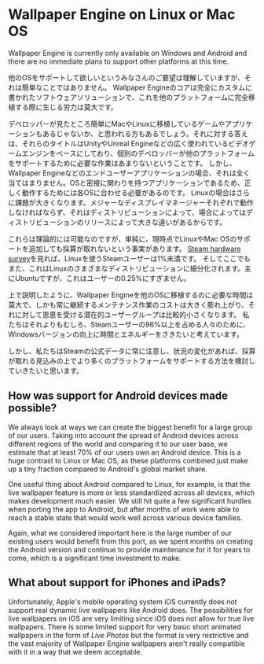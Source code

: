 # Wallpaper Engine on Linux or Mac OS

Wallpaper Engine is currently only available on Windows and Android and there are no immediate plans to support other platforms at this time.

他のOSをサポートして欲しいというみなさんのご要望は理解していますが、それは簡単なことではありません。 Wallpaper Engineのコアは完全にカスタムに書かれたソフトウェアソリューションで、これを他のプラットフォームに完全移植する際に生じる労力は莫大です。

デベロッパーが見たところ簡単にMacやLinuxに移植しているゲームやアプリケーションもあるじゃないか、と思われる方もあるでしょう。それに対する答えは、それらのタイトルはUnityやUnreal Engineなどの広く使われているビデオゲームエンジンをベースにしており、個別のデベロッパーが他のプラットフォームをサポートするために必要な作業はあまりないということです。 しかし、Wallpaper Engineなどのエンドユーザーアプリケーションの場合、それは全く当てはまりません。OSと密接に関わりを持つアプリケーションであるため、正しく動作するためには各OSに合わせる必要があるのです。 Linuxの場合はさらに課題が大きくなります。メジャーなディスプレイマネージャーそれぞれで動作しなければならず、それはディストリビューションによって、場合によってはディストリビューションのリリースによって大きな違いがあるからです。

これらは理論的には可能なのですが、単純に、現時点でLinuxやMac OSのサポートを追加しても採算が取れないという事実があります。 [Steam hardware survey](https://store.steampowered.com/hwsurvey)を見れば、Linuxを使うSteamユーザーは1%未満です。 そしてここでもまた、これはLinuxのさまざまなディストリビューションに細分化されます。主にUbuntuですが、これはユーザーの0.25%にすぎません。

上で説明したように、Wallpaper Engineを他のOSに移植するのに必要な時間は莫大で、しかも常に継続するメンテナンス作業のコストは大きく膨れ上がり、それに対して恩恵を受ける潜在的ユーザーグループは比較的小さくなります。 私たちはそれよりもむしろ、Steamユーザーの96%以上を占める人々のために、Windowsバージョンの向上に時間とエネルギーをさきたいと考えています。

しかし、私たちはSteamの公式データに常に注意し、状況の変化があれば、採算が取れる見込みの上でより多くのプラットフォームをサポートする方法を検討していきたいと思います。

## How was support for Android devices made possible?

We always look at ways we can create the biggest benefit for a large group of our users. Taking into account the spread of Android devices across different regions of the world and comparing it to our user base, we estimate that at least 70% of our users own an Android device. This is a huge contrast to Linux or Mac OS, as these platforms combined just make up a tiny fraction compared to Android's global market share.

One useful thing about Android compared to Linux, for example, is that the live wallpaper feature is more or less standardized across all devices, which makes development much easier. We still hit quite a few significant hurdles when porting the app to Android, but after months of work were able to reach a stable state that would work well across various device families.

Again, what we considered important here is the large number of our existing users would benefit from this port, as we spent months on creating the Android version and continue to provide maintenance for it for years to come, which is a significant time investment to make.

## What about support for iPhones and iPads?

Unfortunately, Apple's mobile operating system iOS currently does not support real dynamic live wallpapers like Android does. The possibilities for live wallpapers on iOS are very limiting since iOS does not allow for true live wallpapers. There is some limited support for very basic short animated wallpapers in the form of *Live Photos* but the format is very restrictive and the vast majority of Wallpaper Engine wallpapers aren't really compatible with it in a way that we deem acceptable.